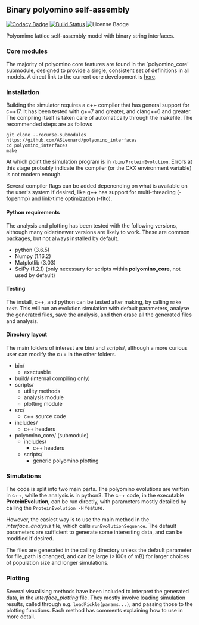 ## Binary polyomino self-assembly
[![Codacy Badge](https://api.codacy.com/project/badge/Grade/7ffdd17eae624212ac2686d48687d343)](https://app.codacy.com/app/ASLeonard/polyomino_interfaces?utm_source=github.com&utm_medium=referral&utm_content=ASLeonard/polyomino_interfaces&utm_campaign=Badge_Grade_Dashboard)
[![Build Status](https://travis-ci.org/ASLeonard/polyomino_interfaces.svg?branch=master)](https://travis-ci.org/ASLeonard/polyomino_interfaces)
![License Badge](https://img.shields.io/github/license/ASLeonard/polyomino_interfaces.svg?style=flat)

Polyomimo lattice self-assembly model with binary string interfaces.

### Core modules
The majority of polyomino core features are found in the `polyomino_core' submodule, designed to provide a single, consistent set of definitions in all models.
A direct link to the current core development is [here](https://github.com/ASLeonard/polyomino_core).

### Installation
Building the simulator requires a c++ compiler that has general support for c++17. It has been tested with g++7 and greater, and clang++6 and greater. The compiling itself is taken care of automatically through the makefile. The recommended steps are as follows
```
git clone --recurse-submodules https://github.com/ASLeonard/polyomino_interfaces
cd polyomino_interfaces
make
```
At which point the simulation program is in `/bin/ProteinEvolution`.
Errors at this stage probably indicate the compiler (or the CXX environment variable) is not modern enough.

Several compiler flags can be added depenending on what is available on the user's system if desired, like g++ has support for multi-threading (-fopenmp) and link-time optimization (-flto).

#### Python requirements
The analysis and plotting has been tested with the following versions, although many older/newer versions are likely to work. These are common packages, but not always installed by default.
+ python (3.6.5)
+ Numpy (1.16.2)
+ Matplotlib (3.03)
+ SciPy (1.2.1) (only necessary for scripts within **polyomino_core**, not used by default)

#### Testing
The install, c++, and python can be tested after making, by calling `make test`. This will run an evolution simulation with default parameters, analyse the generated files, save the analysis, and then erase all the generated files and analysis.

#### Directory layout
The main folders of interest are bin/ and scripts/, although a more curious user can modify the c++ in the other folders.

+ bin/
  + exectuable
+ build/ (internal compiling only)
+ scripts/
  + utility methods
  + analysis module
  + plotting module
+ src/
  + c++ source code
+ includes/
  + c++ headers
+ polyomino_core/ (submodule)
  + includes/
    + c++ headers
  + scripts/
    + generic polyomino plotting
  
### Simulations
The code is split into two main parts. The polyomino evolutions are written in c++, while the analysis is in python3. The c++ code, in the executable **ProteinEvolution**, can be run directly, with parameters mostly detailed by calling the `ProteinEvolution -H` feature.

However, the easiest way is to use the main method in the _interface\_analysis_ file, which calls `runEvolutionSequence`. The default parameters are sufficient to generate some interesting data, and can be modified if desired.

The files are generated in the calling directory unless the default parameter for file_path is changed, and can be large (>100s of mB) for larger choices of population size and longer simulations.

### Plotting
Several visualising methods have been included to interpret the generated data, in the _interface\_plotting_ file. They mostly involve loading simulation results, called through e.g. `loadPickle(params...)`, and passing those to the plotting functions. Each method has comments explaining how to use in more detail.


